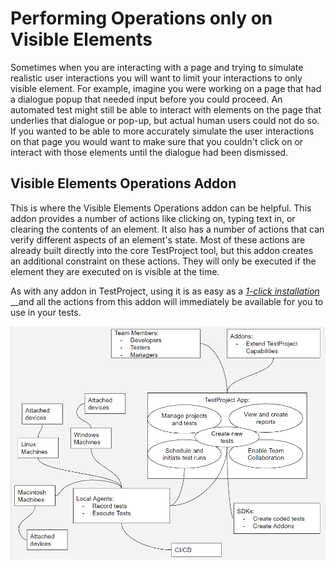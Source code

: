 # Performing Operations only on Visible Elements

Sometimes when you are interacting with a page and trying to simulate realistic user interactions you will want to limit your interactions to only visible element. For example, imagine you were working on a page that had a dialogue popup that needed input before you could proceed. An automated test might still be able to interact with elements on the page that underlies that dialogue or pop-up, but actual human users could not do so. If you wanted to be able to more accurately simulate the user interactions on that page you would want to make sure that you couldn't click on or interact with those elements until the dialogue had been dismissed.

## Visible Elements Operations Addon

This is where the Visible Elements Operations addon can be helpful. This addon provides a number of actions like clicking on, typing text in, or clearing the contents of an element. It also has a number of actions that can verify different aspects of an element's state. Most of these actions are already built directly into the core TestProject tool, but this addon creates an additional constraint on these actions. They will only be executed if the element they are executed on is visible at the time. 

As with any addon in TestProject, using it is as easy as a [_1-click installation_](../testproject-addons/installing-community-addons-from-the-store.md) __and all the actions from this addon will immediately be available for you to use in your tests. 

![Install Visible Elements Operations Addon](../.gitbook/assets/image%20%28113%29.png)

